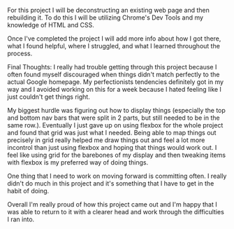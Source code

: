 For this project I will be deconstructing an existing web page and then rebuilding it. To do this I will be utilizing Chrome's Dev Tools and my knowledge of HTML and CSS.

Once I've completed the project I will add more info about how I got there, what I found helpful, where I struggled, and what I learned throughout the process.

Final Thoughts:
I really had trouble getting through this project because I often found myself discouraged when things didn't match perfectly to the actual Google homepage. My perfectionists tendencies definitely got in my way and I avoided working on this for a week because I hated feeling like I just couldn't get things right.

My biggest hurdle was figuring out how to display things (especially the top and bottom nav bars that were split in 2 parts, but still needed to be in the same row.). Eventually I just gave up on using flexbox for the whole project and found that grid was just what I needed. Being able to map things out precisely in grid really helped me draw things out and feel a lot more incontrol than just using flexbox and hoping that things would work out. I feel like using grid for the barebones of my display and then tweaking items with flexbox is my preferred way of doing things.

One thing that I need to work on moving forward is committing often. I really didn't do much in this project and it's something that I have to get in the habit of doing.

Overall I'm really proud of how this project came out and I'm happy that I was able to return to it with a clearer head and work through the difficulties I ran into.